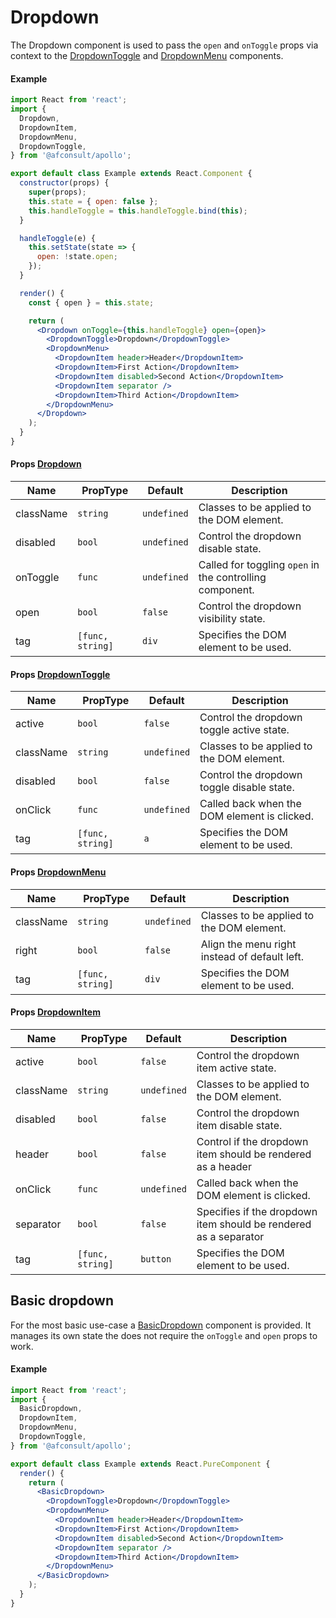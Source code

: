# Dropdown

The Dropdown component is used to pass the `open` and `onToggle` props via context to the [DropdownToggle](../DropdownToggle) and [DropdownMenu](../DropdownMenu) components.

#### Example

```jsx
import React from 'react';
import {
  Dropdown,
  DropdownItem,
  DropdownMenu,
  DropdownToggle,
} from '@afconsult/apollo';

export default class Example extends React.Component {
  constructor(props) {
    super(props);
    this.state = { open: false };
    this.handleToggle = this.handleToggle.bind(this);
  }

  handleToggle(e) {
    this.setState(state => {
      open: !state.open;
    });
  }

  render() {
    const { open } = this.state;

    return (
      <Dropdown onToggle={this.handleToggle} open={open}>
        <DropdownToggle>Dropdown</DropdownToggle>
        <DropdownMenu>
          <DropdownItem header>Header</DropdownItem>
          <DropdownItem>First Action</DropdownItem>
          <DropdownItem disabled>Second Action</DropdownItem>
          <DropdownItem separator />
          <DropdownItem>Third Action</DropdownItem>
        </DropdownMenu>
      </Dropdown>
    );
  }
}
```

#### Props [Dropdown](./)

| Name      | PropType         | Default     | Description                                              |
| --------- | ---------------- | ----------- | -------------------------------------------------------- |
| className | `string`         | `undefined` | Classes to be applied to the DOM element.                |
| disabled  | `bool`           | `undefined` | Control the dropdown disable state.                      |
| onToggle  | `func`           | `undefined` | Called for toggling `open` in the controlling component. |
| open      | `bool`           | `false`     | Control the dropdown visibility state.                   |
| tag       | `[func, string]` | `div`       | Specifies the DOM element to be used.                    |

#### Props [DropdownToggle](../DropdownToggle)

| Name      | PropType         | Default     | Description                                  |
| --------- | ---------------- | ----------- | -------------------------------------------- |
| active    | `bool`           | `false`     | Control the dropdown toggle active state.    |
| className | `string`         | `undefined` | Classes to be applied to the DOM element.    |
| disabled  | `bool`           | `false`     | Control the dropdown toggle disable state.   |
| onClick   | `func`           | `undefined` | Called back when the DOM element is clicked. |
| tag       | `[func, string]` | `a`         | Specifies the DOM element to be used.        |

#### Props [DropdownMenu](../DropdownMenu)

| Name      | PropType         | Default     | Description                                   |
| --------- | ---------------- | ----------- | --------------------------------------------- |
| className | `string`         | `undefined` | Classes to be applied to the DOM element.     |
| right     | `bool`           | `false`     | Align the menu right instead of default left. |
| tag       | `[func, string]` | `div`       | Specifies the DOM element to be used.         |

#### Props [DropdownItem](../DropdownItem)

| Name      | PropType         | Default     | Description                                                      |
| --------- | ---------------- | ----------- | ---------------------------------------------------------------- |
| active    | `bool`           | `false`     | Control the dropdown item active state.                          |
| className | `string`         | `undefined` | Classes to be applied to the DOM element.                        |
| disabled  | `bool`           | `false`     | Control the dropdown item disable state.                         |
| header    | `bool`           | `false`     | Control if the dropdown item should be rendered as a header      |
| onClick   | `func`           | `undefined` | Called back when the DOM element is clicked.                     |
| separator | `bool`           | `false`     | Specifies if the dropdown item should be rendered as a separator |
| tag       | `[func, string]` | `button`    | Specifies the DOM element to be used.                            |

## Basic dropdown

For the most basic use-case a [BasicDropdown](../BasicDropdown) component is provided. It manages its own state the does not require the `onToggle` and `open` props to work.

#### Example

```jsx
import React from 'react';
import {
  BasicDropdown,
  DropdownItem,
  DropdownMenu,
  DropdownToggle,
} from '@afconsult/apollo';

export default class Example extends React.PureComponent {
  render() {
    return (
      <BasicDropdown>
        <DropdownToggle>Dropdown</DropdownToggle>
        <DropdownMenu>
          <DropdownItem header>Header</DropdownItem>
          <DropdownItem>First Action</DropdownItem>
          <DropdownItem disabled>Second Action</DropdownItem>
          <DropdownItem separator />
          <DropdownItem>Third Action</DropdownItem>
        </DropdownMenu>
      </BasicDropdown>
    );
  }
}
```
